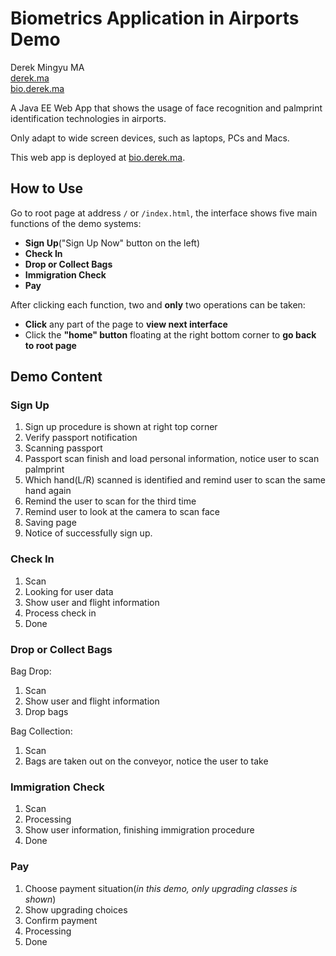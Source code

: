 # Biometrics Application in Airports Demo

Derek Mingyu MA  
[derek.ma](http://derek.ma)  
[bio.derek.ma](http://bio.derek.ma/)

A Java EE Web App that shows the usage of face recognition and palmprint identification technologies in airports.

Only adapt to wide screen devices, such as laptops, PCs and Macs.

This web app is deployed at [bio.derek.ma](http://bio.derek.ma).

## How to Use

Go to root page at address `/` or `/index.html`, the interface shows five main functions of the demo systems:

* **Sign Up**("Sign Up Now" button on the left)
* **Check In**
* **Drop or Collect Bags**
* **Immigration Check**
* **Pay**

After clicking each function, two and **only** two operations can be taken:

* **Click** any part of the page to **view next interface**
* Click the **"home" button** floating at the right bottom corner to **go back to root page**

## Demo Content

### Sign Up

1. Sign up procedure is shown at right top corner
2. Verify passport notification
3. Scanning passport
4. Passport scan finish and load personal information, notice user to scan palmprint
5. Which hand(L/R) scanned is identified and remind user to scan the same hand again
6. Remind the user to scan for the third time
7. Remind user to look at the camera to scan face
8. Saving page
9. Notice of successfully sign up.

### Check In

1. Scan
2. Looking for user data
3. Show user and flight information
4. Process check in
5. Done

### Drop or Collect Bags

Bag Drop:

1. Scan
2. Show user and flight information
3. Drop bags

Bag Collection:

1. Scan
2. Bags are taken out on the conveyor, notice the user to take


### Immigration Check

1. Scan
2. Processing
3. Show user information, finishing immigration procedure
4. Done


### Pay

1. Choose payment situation(*in this demo, only upgrading classes is shown*)
2. Show upgrading choices
3. Confirm payment
4. Processing
5. Done


